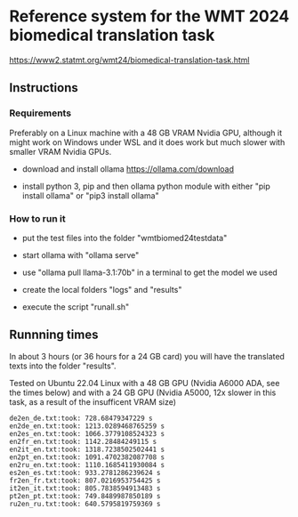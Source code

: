 # Reference system for the WMT 2024 biomedical translation task
https://www2.statmt.org/wmt24/biomedical-translation-task.html 

## Instructions

### Requirements 

Preferably on a Linux machine with a 48 GB VRAM Nvidia GPU, although it might work on Windows under WSL and it does work but much slower with smaller VRAM Nvidia GPUs.

- download and install ollama https://ollama.com/download

- install python 3, pip and then ollama python module with either "pip install ollama" or "pip3 install ollama"

### How to run it

- put the test files into the folder "wmtbiomed24testdata"

- start ollama with "ollama serve"

- use "ollama pull llama-3.1:70b" in a terminal to get the model we used 

- create the local folders "logs" and "results"

- execute the script "runall.sh"


## Runnning times

In about 3 hours (or 36 hours for a 24 GB card) you will have the translated
texts into the folder "results".

Tested on Ubuntu 22.04 Linux with a 48 GB GPU (Nvidia A6000 ADA, see the times below) and with a 24 GB GPU (Nvidia A5000, 12x slower in this task, as a result of the insufficent VRAM size)

    de2en_de.txt:took: 728.68479347229 s
    en2de_en.txt:took: 1213.0289468765259 s
    en2es_en.txt:took: 1066.3779108524323 s
    en2fr_en.txt:took: 1142.28484249115 s
    en2it_en.txt:took: 1318.7238502502441 s
    en2pt_en.txt:took: 1091.4702382087708 s
    en2ru_en.txt:took: 1110.1685411930084 s
    es2en_es.txt:took: 933.2781286239624 s
    fr2en_fr.txt:took: 807.0216953754425 s
    it2en_it.txt:took: 805.7838594913483 s
    pt2en_pt.txt:took: 749.8489987850189 s
    ru2en_ru.txt:took: 640.5795819759369 s
